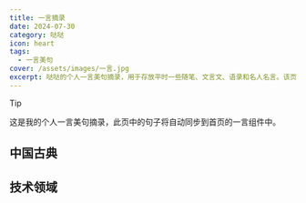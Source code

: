 ```yaml
---
title: 一言摘录
date: 2024-07-30
category: 哒哒
icon: heart
tags:
  - 一言美句
cover: /assets/images/一言.jpg
excerpt: 哒哒的个人一言美句摘录，用于存放平时一些随笔、文言文、语录和名人名言。该页句子已接入组件，实现了在首页的一言组件中自动同步展示。
---
```


> [!tip]
> 这是我的个人一言美句摘录，此页中的句子将自动同步到首页的一言组件中。

## 中国古典

<Hitokoto text="独学而无友，则孤陋而寡闻。" author="孔子" />
<Hitokoto text="天行健，君子以自强不息。" author="《易经》" />
<Hitokoto text="学而不思则罔，思而不学则殆。" author="孔子" />
<Hitokoto text="三人行，必有我师焉。" author="孔子" />
<Hitokoto text="不以规矩，不能成方圆。" author="《孟子》" />
<Hitokoto text="知者不惑，仁者不忧，勇者不惧。" author="《论语》" />
<Hitokoto text="温故而知新，可以为师矣。" author="孔子" />
<Hitokoto text="非淡泊无以明志，非宁静无以致远。" author="诸葛亮" />
<Hitokoto text="读书破万卷，下笔如有神。" author="杜甫" />
<Hitokoto text="海纳百川，有容乃大；壁立千仞，无欲则刚。" author="林则徐" />
<Hitokoto text="路漫漫其修远兮，吾将上下而求索。" author="屈原" />

## 技术领域

<Hitokoto text="任何可以由人类通过常规程序完成的事情，都不难构建一台机器来完成。" author="艾伦·图灵" />
<Hitokoto text="请求宽恕比获得许可要容易。" author="格蕾丝·霍珀" />
<Hitokoto text="你的工作将占据你生活的很大一部分，唯一真正感到满足的方式是做你认为是伟大的工作。而做伟大工作的唯一途径是热爱你所做的。" author="史蒂夫·乔布斯" />
<Hitokoto text="任何技术在商业中应用的第一规则是，自动化应用于高效操作将放大效率。如果应用于低效操作，它将放大低效。" author="比尔·盖茨" />
<Hitokoto text="空谈是廉价的，给我看你的代码。" author="林纳斯·托瓦兹" />
<Hitokoto text="过早优化是万恶之源。" author="唐纳德·克努特" />
<Hitokoto text="预测未来的最好方法是创造它。" author="玛丽莎·梅耶尔" />
<Hitokoto text="分析引擎没有创造任何东西的野心。它能做的只是我们知道如何命令它执行的事情。" author="阿达·洛芙莱斯" />
<Hitokoto text="网络最初的理念是一个协作空间，你可以通过分享信息来进行交流。" author="蒂姆·伯纳斯-李" />
<Hitokoto text="机器能否思考的问题，与潜艇能否游泳的问题一样无关紧要。" author="艾兹格·迪科斯彻" />